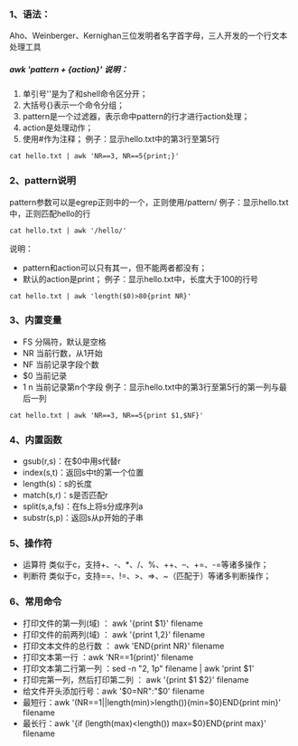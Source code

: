 ### 1、语法：

Aho、Weinberger、Kernighan三位发明者名字首字母，三人开发的一个行文本处理工具

##### awk 'pattern + {action}' 说明：

1. 单引号''是为了和shell命令区分开；
2. 大括号{}表示一个命令分组；
3. pattern是一个过滤器，表示命中pattern的行才进行action处理；
4. action是处理动作；
5. 使用#作为注释；
例子：显示hello.txt中的第3行至第5行

```
cat hello.txt | awk 'NR==3, NR==5{print;}'
```
### 2、pattern说明

pattern参数可以是egrep正则中的一个，正则使用/pattern/ 例子：显示hello.txt中，正则匹配hello的行

```
cat hello.txt | awk '/hello/'
```
说明：

* pattern和action可以只有其一，但不能两者都没有；
* 默认的action是print；
例子：显示hello.txt中，长度大于100的行号

```
cat hello.txt | awk 'length($0)>80{print NR}'
```

### 3、内置变量

* FS 分隔符，默认是空格
* NR 当前行数，从1开始
* NF 当前记录字段个数
* $0 当前记录
* $1~$n 当前记录第n个字段 例子：显示hello.txt中的第3行至第5行的第一列与最后一列

```
cat hello.txt | awk 'NR==3, NR==5{print $1,$NF}'
```

### 4、内置函数

* gsub(r,s)：在$0中用s代替r
* index(s,t)：返回s中t的第一个位置
* length(s)：s的长度
* match(s,r)：s是否匹配r
* split(s,a,fs)：在fs上将s分成序列a
* substr(s,p)：返回s从p开始的子串

### 5、操作符
* 运算符 类似于c，支持+、-、*、/、%、++、–、+=、-=等诸多操作；
* 判断符 类似于c，支持==、!=、>、=>、~（匹配于）等诸多判断操作；

### 6、常用命令

* 打印文件的第一列(域) ： awk '{print $1}' filename
* 打印文件的前两列(域) ： awk '{print $1,$2}' filename
* 打印文本文件的总行数 ： awk 'END{print NR}' filename
* 打印文本第一行 ：awk 'NR==1{print}' filename
* 打印文本第二行第一列 ：sed -n "2, 1p" filename | awk 'print $1'
* 打印完第一列，然后打印第二列 ： awk '{print $1 $2}' filename
* 给文件开头添加行号：awk '$0=NR":"$0' filename
* 最短行：awk '(NR==1||length(min)>length()){min=$0}END{print min}' filename
* 最长行：awk '{if (length(max)<length()) max=$0}END{print max}' filename

